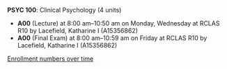 **PSYC 100**: Clinical Psychology (4 units)

- **A00** (Lecture) at 8:00 am–10:50 am on Monday, Wednesday at RCLAS R10 by Lacefield, Katharine I (A15356862)
- **A00** (Final Exam) at 8:00 am–10:59 am on Friday at RCLAS R10 by Lacefield, Katharine I (A15356862)

[Enrollment numbers over time](./PSYC100.tsv)
